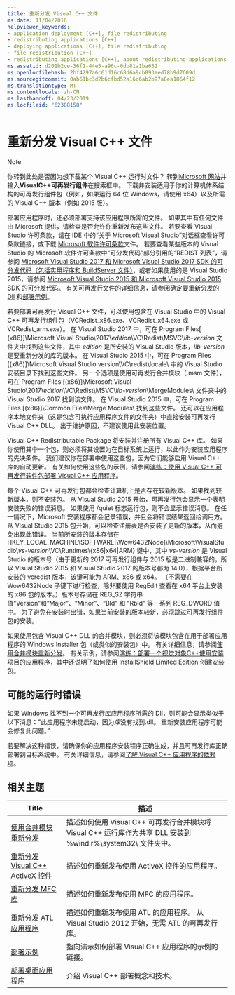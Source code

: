 ```yaml
---
title: 重新分发 Visual C++ 文件
ms.date: 11/04/2016
helpviewer_keywords:
- application deployment [C++], file redistributing
- redistributing applications [C++]
- deploying applications [C++], file redistributing
- file redistribution [C++]
- redistributing applications [C++], about redistributing applications
ms.assetid: d201b2ce-36f1-44e5-a96c-0db81a1ba652
ms.openlocfilehash: 2bf4297a6c61d16c68d6a9cb893aed78b9d7609d
ms.sourcegitcommit: 0ab61bc3d2b6cfbd52a16c6ab2b97a8ea1864f12
ms.translationtype: MT
ms.contentlocale: zh-CN
ms.lasthandoff: 04/23/2019
ms.locfileid: "62388158"
---
```

# <a name="redistributing-visual-c-files"></a>重新分发 Visual C++ 文件

> [!NOTE]
> 你转到此处是否因为想下载某个 Visual C++ 运行时文件？ 转到[Microsoft 网站](http://www.microsoft.com/)并输入**VisualC++可再发行组件**在搜索框中。 下载并安装适用于你的计算机体系结构的可再发行组件包（例如，如果运行 64 位 Windows，请使用 x64）以及所需的 Visual C++ 版本（例如 2015 版）。

部署应用程序时，还必须部署支持该应用程序所需的文件。 如果其中有任何文件由 Microsoft 提供，请检查是否允许你重新发布这些文件。 若要查看 Visual Studio 许可条款，请在 IDE 中的“关于 Microsoft Visual Studio”对话框查看许可条款链接，或下载 [Microsoft 软件许可条款](https://visualstudio.microsoft.com/license-terms/mlt687465/)文件。 若要查看某些版本的 Visual Studio 的 Microsoft 软件许可条款中“可分发代码”部分引用的“REDIST 列表”，请参阅 [Microsoft Visual Studio 2017 和 Microsoft Visual Studio 2017 SDK 的可分发代码（包括实用程序和 BuildServer 文件）](/visualstudio/productinfo/2017-redistribution-vs)，或者如果使用的是 Visual Studio 2015，请参阅 [Microsoft Visual Studio 2015 和 Microsoft Visual Studio 2015 SDK 的可分发代码](/visualstudio/productinfo/2015-redistribution-vs)。 有关可再发行文件的详细信息，请参阅[确定要重新分发的 Dll](determining-which-dlls-to-redistribute.md) 和[部署示例](deployment-examples.md)。

若要部署可再发行 Visual C++ 文件，可以使用包含在 Visual Studio 中的 Visual C++ 可再发行组件包（VCRedist\_x86.exe、VCRedist\_x64.exe 或 VCRedist\_arm.exe）。 在 Visual Studio 2017 中，可在 Program Files[ (x86)]\\Microsoft Visual Studio\\2017\\_edition_\\VC\\Redist\\MSVC\\_lib-version_ 文件夹中找到这些文件，其中 _edition_ 是所安装的 Visual Studio 版本，_lib-version_ 是要重新分发的库的版本。 在 Visual Studio 2015 中，可在 Program Files [(x86)]\Microsoft Visual Studio version\VC\redist\\locale\\ 中的 Visual Studio 安装目录下找到这些文件。 另一个选项是使用可再发行合并模块（.msm 文件），可在 Program Files [(x86)]\\Microsoft Visual Studio\\2017\\_edition_\\VC\\Redist\\MSVC\\_lib-version_\\MergeModules\\ 文件夹中的 Visual Studio 2017 找到该文件。 在 Visual Studio 2015 中，可在 Program Files [(x86)]\Common Files\Merge Modules\\ 找到这些文件。 还可以在应用程序本地文件夹（这是包含可执行应用程序文件的文件夹）中直接安装可再发行 Visual C++ DLL。 出于维护原因，不建议使用此安装位置。

Visual C++ Redistributable Package 将安装并注册所有 Visual C++ 库。 如果你使用其中一个包，则必须将其设置为在目标系统上运行，以此作为安装应用程序的先决条件。 我们建议你在部署中使用这些包，因为它们能够启用 Visual C++ 库的自动更新。 有关如何使用这些包的示例，请参阅[演练：使用 Visual C++ 可再发行软件包部署 Visual C++ 应用程序](deploying-visual-cpp-application-by-using-the-vcpp-redistributable-package.md)。

每个 Visual C++ 可再发行包都会检查计算机上是否存在较新版本。 如果找到较新版本，则不安装包。 从 Visual Studio 2015 开始，可再发行包会显示一个表明安装失败的错误消息。 如果使用 /quiet 标志运行包，则不会显示错误消息。 在任一情况下，Microsoft 安装程序都会记录错误，并且会将错误结果返回给调用方。 从 Visual Studio 2015 包开始，可以检查注册表是否安装了更新的版本，从而避免出现此错误。 当前所安装的版本存储在 HKEY_LOCAL_MACHINE\SOFTWARE[\Wow6432Node]\Microsoft\VisualStudio\\_vs-version_\VC\Runtimes\\{x86|x64|ARM} 键中，其中 _vs-version_ 是 Visual Studio 的版本号（由于更新的 2017 可再发行组件与 2015 版是二进制兼容的，所以 Visual Studio 2015 和 Visual Studio 2017 的版本号都为 14.0），根据平台所安装的 vcredist 版本，该键可能为 ARM、x86 或 x64。 （不需要在 Wow6432Node 子键下进行检查，除非要使用 RegEdit 查看在 x64 平台上安装的 x86 包的版本。）版本号存储在 REG_SZ 字符串值“Version”和“Major”、“Minor”、“Bld” 和 “Rbld” 等一系列 REG_DWORD 值中。 为了避免在安装时出错，如果当前安装的版本较新，必须跳过可再发行组件包的安装。

如果使用包含 Visual C++ DLL 的合并模块，则必须将该模块包含在用于部署应用程序的 Windows Installer 包（或类似的安装包）中。 有关详细信息，请参阅[使用合并模块重新分发](redistributing-components-by-using-merge-modules.md)。 有关示例，请参阅[演练：部署一个视觉对象C++使用安装项目的应用程序](walkthrough-deploying-a-visual-cpp-application-by-using-a-setup-project.md)，其中还说明了如何使用 InstallShield Limited Edition 创建安装包。

## <a name="potential-run-time-errors"></a>可能的运行时错误

如果 Windows 找不到一个可再发行库应用程序所需的 Dll，则可能会显示类似于以下消息："此应用程序未能启动，因为*库*没有找到.dll。 重新安装应用程序可能会修复此问题。”

若要解决这种错误，请确保你的应用程序安装程序正确生成，并且可再发行库正确部署到目标系统中。 有关详细信息，请参阅[了解 Visual C++ 应用程序的依赖项](understanding-the-dependencies-of-a-visual-cpp-application.md)。

## <a name="related-topics"></a>相关主题

|Title|描述|
|-----------|-----------------|
|[使用合并模块重新分发](redistributing-components-by-using-merge-modules.md)|描述如何使用 Visual C++ 可再发行合并模块将 Visual C++ 运行库作为共享 DLL 安装到 %windir%\system32\ 文件夹中。|
|[重新分发 Visual C++ ActiveX 控件](redistributing-visual-cpp-activex-controls.md)|描述如何重新发布使用 ActiveX 控件的应用程序。|
|[重新分发 MFC 库](redistributing-the-mfc-library.md)|描述如何重新发布使用 MFC 的应用程序。|
|[重新分发 ATL 应用程序](redistributing-an-atl-application.md)|描述如何重新发布使用 ATL 的应用程序。 从 Visual Studio 2012 开始，无需 ATL 的可再发行库。|
|[部署示例](deployment-examples.md)|指向演示如何部署 Visual C++ 应用程序的示例的链接。|
|[部署桌面应用程序](deploying-native-desktop-applications-visual-cpp.md)|介绍 Visual C++ 部署概念和技术。|